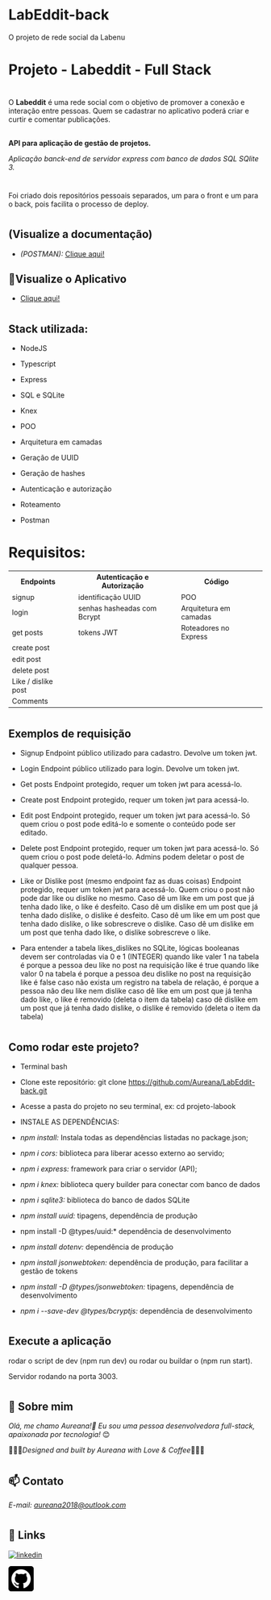 # LabEddit-back 
O projeto de rede social da Labenu

# Projeto - Labeddit - Full Stack
#

O **Labeddit** é uma rede social com o objetivo de promover a conexão e interação entre pessoas. Quem se cadastrar no aplicativo poderá criar e curtir e comentar publicações.


##

**API para aplicação de gestão de projetos.**

*Aplicação banck-end de servidor express com banco de dados SQL SQlite 3.*

#

Foi criado dois repositórios pessoais separados, um para o front e um para o back, pois facilita o processo de deploy.
#

## (Visualize a documentação)
* *(POSTMAN):* [Clique aqui!](https://documenter.getpostman.com/view/24460719/2s93JxsMJg)
## 🔗Visualize o Aplicativo
*  [Clique aqui!]( https://labeddit-aureana.surge.sh/)

#


#
## Stack utilizada: 
* NodeJS 

* Typescript

* Express

* SQL e SQLite

* Knex

* POO

* Arquitetura em camadas

* Geração de UUID

* Geração de hashes 

* Autenticação e autorização

* Roteamento

* Postman

#


# Requisitos:
<table>

  <tr>
    <th>Endpoints</th> 
    <td></td>
    <th>Autenticação e Autorização</th>
     <td></td>
    <th>Código</th>   
    </tr>
  <tr>
    <td> signup </td>
     <td></td>
    <td> identificação UUID</td>
     <td></td>
    <td>POO</td>
     <td></td>
  </tr>
  <tr>
    <td> login</td>
     <td></td>
    <td> senhas hasheadas com Bcrypt </td>
     <td></td>
    <td>Arquitetura em camadas</td>
     <td></td>
  </tr>
  <tr>
    <td> get posts</td>
     <td></td>
    <td> tokens JWT </td>
     <td></td>
    <td>Roteadores no Express</td>     
      <td></td>
  </tr>  

  <tr>
    <td>  create post</td>
    <td></td>  
  </tr>
  <tr>
    <td>  edit post</td>
    <td></td>  
  </tr>
  <tr>
    <td>   delete post</td>
    <td></td>
    </tr>
  <tr>
    <td>Like / dislike post
</td>
    <td></td>
  </tr>
  <tr>
    <td>Comments
</td>
    <td></td>
  </tr>
</table>


#
#
## Exemplos de requisição

* Signup
Endpoint público utilizado para cadastro. Devolve um token jwt.
* Login
Endpoint público utilizado para login. Devolve um token jwt.
* Get posts
Endpoint protegido, requer um token jwt para acessá-lo.
* Create post
Endpoint protegido, requer um token jwt para acessá-lo.
* Edit post
Endpoint protegido, requer um token jwt para acessá-lo.
Só quem criou o post pode editá-lo e somente o conteúdo pode ser editado.
* Delete post
Endpoint protegido, requer um token jwt para acessá-lo.
Só quem criou o post pode deletá-lo. Admins podem deletar o post de qualquer pessoa.
* Like or Dislike post (mesmo endpoint faz as duas coisas)
Endpoint protegido, requer um token jwt para acessá-lo.
Quem criou o post não pode dar like ou dislike no mesmo.
Caso dê um like em um post que já tenha dado like, o like é desfeito.
Caso dê um dislike em um post que já tenha dado dislike, o dislike é desfeito.
Caso dê um like em um post que tenha dado dislike, o like sobrescreve o dislike.
Caso dê um dislike em um post que tenha dado like, o dislike sobrescreve o like.

* Para entender a tabela likes_dislikes
no SQLite, lógicas booleanas devem ser controladas via 0 e 1 (INTEGER) quando like valer 1 na tabela é porque a pessoa deu like no post 
na requisição like é true
quando like valor 0 na tabela é porque a pessoa deu dislike no post 
na requisição like é false
caso não exista um registro na tabela de relação, é porque a pessoa não deu like nem dislike 
caso dê like em um post que já tenha dado like, o like é removido (deleta o item da tabela)
caso dê dislike em um post que já tenha dado dislike, o dislike é removido (deleta o item da tabela)

#


## Como rodar este projeto?

* Terminal bash
* Clone este repositório:
git clone https://github.com/Aureana/LabEddit-back.git

* Acesse a pasta do projeto no seu terminal, ex: cd projeto-labook

* INSTALE AS DEPENDÊNCIAS: 

* *npm install:*  Instala todas as dependências listadas no package.json;
* *npm i cors:*  biblioteca para liberar acesso externo ao servido;
* *npm i express:*  framework para criar o servidor (API);
* *npm i knex:*  biblioteca query builder para conectar com banco de dados
* *npm i sqlite3:*  biblioteca do banco de dados SQLite
* *npm install uuid:*   tipagens, dependência de produção
* npm install -D @types/uuid:*  dependência de desenvolvimento
* *npm install dotenv:*  dependência de produção
* *npm install jsonwebtoken:*  dependência de produção, para facilitar a gestão de tokens
* *npm install -D @types/jsonwebtoken:* tipagens, dependência de desenvolvimento
* *npm i --save-dev @types/bcryptjs:* dependência de desenvolvimento





#
## Execute a aplicação

rodar o script de dev (npm run dev) ou rodar ou buildar o (npm run start).

 Servidor rodando na porta  3003. 
#
#

## 🚀 Sobre mim
 *Olá, me chamo Aureana!👋 Eu sou uma pessoa desenvolvedora full-stack, apaixonada por tecnologia!* 😊

 💖💖💖*Designed and built by Aureana with Love & Coffee*💖💖💖
#
#
## 📫 Contato

*E-mail: aureana2018@outlook.com*
#

## 🔗 Links

[![linkedin](https://img.shields.io/badge/linkedin-0A66C2?style=for-the-badge&logo=linkedin&logoColor=white)](https://www.linkedin.com/in/aureana-santos-a7091b21b)

[![GitHub](./src/img/github22.png)](https://github.com/Aureana)
